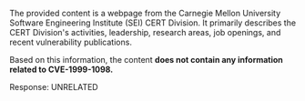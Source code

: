 The provided content is a webpage from the Carnegie Mellon University Software Engineering Institute (SEI) CERT Division. It primarily describes the CERT Division's activities, leadership, research areas, job openings, and recent vulnerability publications.

Based on this information, the content **does not contain any information related to CVE-1999-1098.**

Response: UNRELATED